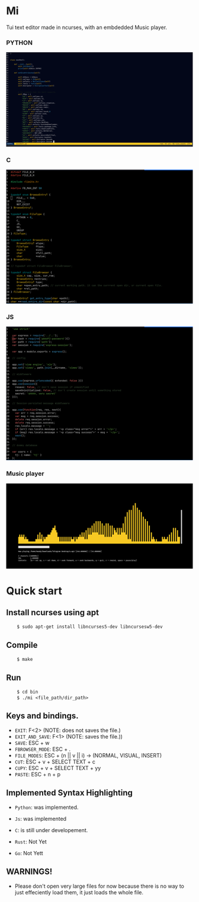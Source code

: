 # Mi
Tui text editor made in ncurses, with an embdedded Music player.
### PYTHON
![EDITOR-UI-PY](./img/V0.png)
### C
![EDITOR-UI-C](./img/V1.png)
### JS
![EDITOR-UI-JS](./img/V2.png)
### Music player
![MusicPlayer](./img/music.png)

# Quick start

## Install ncurses using apt
```console
    $ sudo apt-get install libncurses5-dev libncursesw5-dev
```
## Compile

```console
    $ make
```

## Run
```console
    $ cd bin
    $ ./mi <file_path/dir_path>
```

## Keys and bindings.
- `EXIT`: F<2> (NOTE: does not saves the file.)
- `EXIT_AND_SAVE`: F<1> (NOTE: saves the file.))
- `SAVE`: ESC + w
- `FBROWSER_MODE`: ESC + .
- `FILE_MODES`: ESC + (n || v || i) -> (NORMAL, VISUAL, INSERT)
- `CUT`: ESC + v + SELECT TEXT + c
- `CUPY`: ESC + v + SELECT TEXT + yy
- `PASTE`: ESC + n + p


## Implemented Syntax Highlighting
- `Python`: was implemented. 




- `Js`: was implemented
- `C`: is still under developement.
- `Rust`: Not Yet
- `Go`: Not Yett

## WARNINGS!
- Please don't open very large files for now because there is no way to just effeciently load them, it just loads the whole file.

